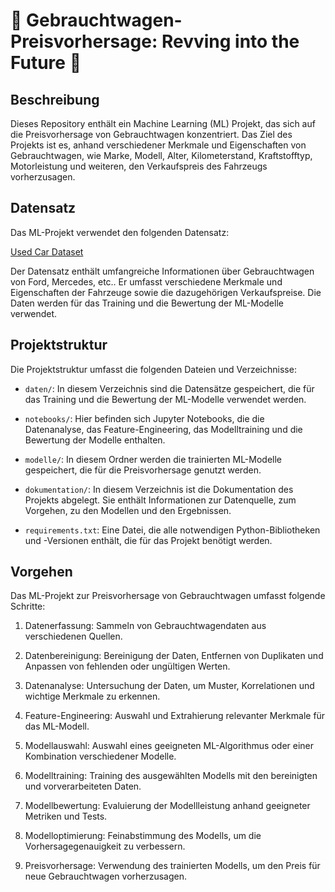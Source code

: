 # 🚗 Gebrauchtwagen-Preisvorhersage: Revving into the Future 🏁

## Beschreibung

Dieses Repository enthält ein Machine Learning (ML) Projekt, das sich auf die Preisvorhersage von Gebrauchtwagen konzentriert. Das Ziel des Projekts ist es, anhand verschiedener Merkmale und Eigenschaften von Gebrauchtwagen, wie Marke, Modell, Alter, Kilometerstand, Kraftstofftyp, Motorleistung und weiteren, den Verkaufspreis des Fahrzeugs vorherzusagen.

## Datensatz

Das ML-Projekt verwendet den folgenden Datensatz:

[Used Car Dataset](https://www.kaggle.com/datasets/adityadesai13/used-car-dataset-ford-and-mercedes)

Der Datensatz enthält umfangreiche Informationen über Gebrauchtwagen von Ford, Mercedes, etc.. Er umfasst verschiedene Merkmale und Eigenschaften der Fahrzeuge sowie die dazugehörigen Verkaufspreise. Die Daten werden für das Training und die Bewertung der ML-Modelle verwendet.

## Projektstruktur

Die Projektstruktur umfasst die folgenden Dateien und Verzeichnisse:

- `daten/`: In diesem Verzeichnis sind die Datensätze gespeichert, die für das Training und die Bewertung der ML-Modelle verwendet werden.

- `notebooks/`: Hier befinden sich Jupyter Notebooks, die die Datenanalyse, das Feature-Engineering, das Modelltraining und die Bewertung der Modelle enthalten.

- `modelle/`: In diesem Ordner werden die trainierten ML-Modelle gespeichert, die für die Preisvorhersage genutzt werden.

- `dokumentation/`: In diesem Verzeichnis ist die Dokumentation des Projekts abgelegt. Sie enthält Informationen zur Datenquelle, zum Vorgehen, zu den Modellen und den Ergebnissen.

- `requirements.txt`: Eine Datei, die alle notwendigen Python-Bibliotheken und -Versionen enthält, die für das Projekt benötigt werden.

## Vorgehen

Das ML-Projekt zur Preisvorhersage von Gebrauchtwagen umfasst folgende Schritte:

1. Datenerfassung: Sammeln von Gebrauchtwagendaten aus verschiedenen Quellen.

2. Datenbereinigung: Bereinigung der Daten, Entfernen von Duplikaten und Anpassen von fehlenden oder ungültigen Werten.

3. Datenanalyse: Untersuchung der Daten, um Muster, Korrelationen und wichtige Merkmale zu erkennen.

4. Feature-Engineering: Auswahl und Extrahierung relevanter Merkmale für das ML-Modell.

5. Modellauswahl: Auswahl eines geeigneten ML-Algorithmus oder einer Kombination verschiedener Modelle.

6. Modelltraining: Training des ausgewählten Modells mit den bereinigten und vorverarbeiteten Daten.

7. Modellbewertung: Evaluierung der Modellleistung anhand geeigneter Metriken und Tests.

8. Modelloptimierung: Feinabstimmung des Modells, um die Vorhersagegenauigkeit zu verbessern.

9. Preisvorhersage: Verwendung des trainierten Modells, um den Preis für neue Gebrauchtwagen vorherzusagen.
